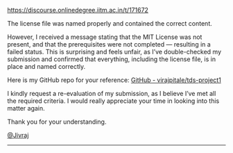 https://discourse.onlinedegree.iitm.ac.in/t/171672

The license file was named properly and contained the correct content.</p>
<p>However, I received a message stating that the MIT License was not present, and that the prerequisites were not completed — resulting in a failed status. This is surprising and feels unfair, as I’ve double-checked my submission and confirmed that everything, including the license file, is in place and named correctly.</p>
<p>Here is my GitHub repo for your reference: <a class="inline-onebox" href="https://github.com/virajpitale/tds-project1" rel="noopener nofollow ugc">GitHub - virajpitale/tds-project1</a></p>
<p>I kindly request a re-evaluation of my submission, as I believe I’ve met all the required criteria. I would really appreciate your time in looking into this matter again.</p>
<p>Thank you for your understanding.</p>
<p><a class="mention" href="/u/jivraj">@Jivraj</a></p><hr>

</body></html>